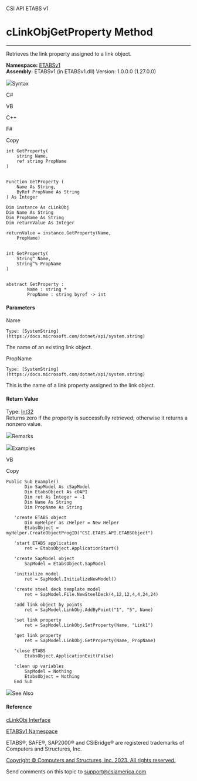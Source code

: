 ﻿

CSI API ETABS v1

# cLinkObjGetProperty Method  
  
---  
  
Retrieves the link property assigned to a link object.

**Namespace:** [ETABSv1](2780f1b8-2033-5289-2298-1cdb2a7508d9.htm)  
**Assembly:** ETABSv1 (in ETABSv1.dll) Version: 1.0.0.0 (1.27.0.0)

![](../icons/SectionExpanded.png)Syntax

C#

VB

C++

F#

Copy

    
    
    int GetProperty(
    	string Name,
    	ref string PropName
    )
    
    
    Function GetProperty ( 
    	Name As String,
    	ByRef PropName As String
    ) As Integer
    
    Dim instance As cLinkObj
    Dim Name As String
    Dim PropName As String
    Dim returnValue As Integer
    
    returnValue = instance.GetProperty(Name, 
    	PropName)
    
    
    int GetProperty(
    	String^ Name, 
    	String^% PropName
    )
    
    
    abstract GetProperty : 
            Name : string * 
            PropName : string byref -> int 
    

#### Parameters

Name

    Type: [SystemString](https://docs.microsoft.com/dotnet/api/system.string)  
The name of an existing link object.

PropName

    Type: [SystemString](https://docs.microsoft.com/dotnet/api/system.string)  
This is the name of a link property assigned to the link object.

#### Return Value

Type: [Int32](https://docs.microsoft.com/dotnet/api/system.int32)  
Returns zero if the property is successfully retrieved; otherwise it returns a
nonzero value.

![](../icons/SectionExpanded.png)Remarks

![](../icons/SectionExpanded.png)Examples

VB

Copy

    
    
    Public Sub Example()
           Dim SapModel As cSapModel
           Dim EtabsObject As cOAPI
           Dim ret As Integer = -1
           Dim Name As String
           Dim PropName As String
    
       'create ETABS object
           Dim myHelper as cHelper = New Helper
           EtabsObject = myHelper.CreateObjectProgID("CSI.ETABS.API.ETABSObject")
    
       'start ETABS application
           ret = EtabsObject.ApplicationStart()
    
       'create SapModel object
           SapModel = EtabsObject.SapModel
    
       'initialize model
           ret = SapModel.InitializeNewModel()
    
       'create steel deck template model
           ret = SapModel.File.NewSteelDeck(4,12,12,4,4,24,24)
    
       'add link object by points
           ret = SapModel.LinkObj.AddByPoint("1", "5", Name)
    
       'set link property
           ret = SapModel.LinkObj.SetProperty(Name, "Link1")
    
       'get link property
           ret = SapModel.LinkObj.GetProperty(Name, PropName)
    
       'close ETABS
           EtabsObject.ApplicationExit(False)
    
       'clean up variables
           SapModel = Nothing
           EtabsObject = Nothing
       End Sub

![](../icons/SectionExpanded.png)See Also

#### Reference

[cLinkObj Interface](de8a4ec7-1e74-f9b5-385e-f8c0db74b8f6.htm)

[ETABSv1 Namespace](2780f1b8-2033-5289-2298-1cdb2a7508d9.htm)

ETABS®, SAFE®, SAP2000® and CSiBridge® are registered trademarks of Computers
and Structures, Inc.  

[Copyright © Computers and Structures, Inc. 2023. All rights
reserved.](http://www.csiamerica.com)

Send comments on this topic to
[support@csiamerica.com](mailto:support%40csiamerica.com?Subject=CSI%20API%20ETABS%20v1)

